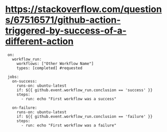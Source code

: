 #  https://stackoverflow.com/questions/67516571/github-action-triggered-by-success-of-a-different-action
```shell
 on:
   workflow_run:
     workflows: ["Other Workflow Name"]
     types: [completed] #requested

 jobs:
   on-success:
     runs-on: ubuntu-latest
     if: ${{ github.event.workflow_run.conclusion == 'success' }}
     steps:
       - run: echo "First workflow was a success"

   on-failure:
     runs-on: ubuntu-latest
     if: ${{ github.event.workflow_run.conclusion == 'failure' }}
     steps:
       - run: echo "First workflow was a failure"
```
